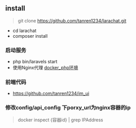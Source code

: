 ## install

>git clone https://github.com/tanren1234/larachat.git

- cd larachat
- composer install 

### 启动服务
- php bin/laravels start
- 使用Nginx代理 [docker_php环境](https://github.com/tanren1234/docker_php_env)


### 前端代码
- https://github.com/tanren1234/im_ui


### 修改config/api_config 下porxy_url为nginx容器的ip 
> docker inspect {容器id} | grep IPAddress
